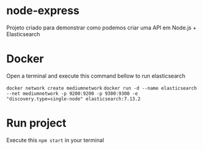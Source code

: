﻿# node-express
Projeto criado para demonstrar como podemos criar uma API em Node.js + Elasticsearch

# Docker
Open a terminal and execute this command bellow to run elasticsearch

`docker network create mediumnetwork`
`docker run -d --name elasticsearch --net mediumnetwork -p 9200:9200 -p 9300:9300 -e "discovery.type=single-node" elasticsearch:7.13.2`

# Run project
Execute this `npm start` in your terminal

